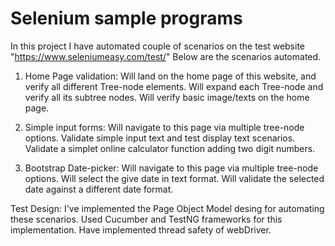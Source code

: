 # Selenium sample programs

In this project I have automated couple of scenarios on the test website "https://www.seleniumeasy.com/test/"
Below are the scenarios automated.

1) Home Page validation:
   Will land on the home page of this website, and verify all different Tree-node elements.
   Will expand each Tree-node and verify all its subtree nodes.
   Will verify basic image/texts on the home page.
   
2) Simple input forms:
   Will navigate to this page via multiple tree-node options.
   Validate simple input text and test display text scenarios.
   Validate a simplet online calculator function adding two digit numbers.
   
3) Bootstrap Date-picker:
   Will navigate to this page via multiple tree-node options.
   Will select the give date in text format.
   Will validate the selected date against a different date format.
   
   
Test Design:
I've implemented the Page Object Model desing for automating these scenarios.
Used Cucumber and TestNG frameworks for this implementation.
Have implemented thread safety of webDriver.


